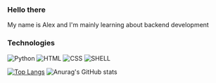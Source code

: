### Hello there
My name is Alex and I'm mainly learning about backend development 
<br/>

### Technologies
<img src="https://img.shields.io/badge/Python-14354C?style=for-the-badge&logo=python&logoColor=white" alt="Python"/>
<img src="https://img.shields.io/badge/HTML5-E34F26?style=for-the-badge&logo=html5&logoColor=white" alt="HTML"/>
<img src="https://img.shields.io/badge/CSS3-1572B6?style=for-the-badge&logo=css3&logoColor=white" alt="CSS"/>
<img src="https://img.shields.io/badge/Shell_Script-121011?style=for-the-badge&logo=gnu-bash&logoColor=white" alt="SHELL"/>

[![Top Langs](https://github-readme-stats.vercel.app/api/top-langs/?username=Prothyte&layout=compact&count_private=true&theme=tokyonight)](https://github.com/anuraghazra/github-readme-stats)
![Anurag's GitHub stats](https://github-readme-stats.vercel.app/api?username=Prothyte&count_private=true&theme=tokyonight)




